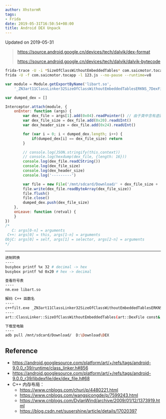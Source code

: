 ```yaml
---
author: XhstormR
tags:
- Frida
date: 2019-05-31T16:50:54+08:00
title: Android DEX Unpack
---
```


<!--more-->

Updated on 2019-05-31

> https://source.android.google.cn/devices/tech/dalvik/dex-format
>
> https://source.android.google.cn/devices/tech/dalvik/dalvik-bytecode

```bash
frida-trace -U -i *SizeOfClassWithoutEmbeddedTables* com.saicmotor.tocapp
frida -U -f com.saicmotor.tocapp -l 123.js --no-pause --runtime=v8
```

```javascript
var module = Module.getExportByName('libart.so',
    '_ZN3art11ClassLinker32SizeOfClassWithoutEmbeddedTablesERKNS_7DexFileERKNS1_8ClassDefE')

var dumped_dex = []

Interceptor.attach(module, {
    onEnter: function (args) {
        var dex_file = args[1].add(0x04).readPointer() // 由于类中含有虚函数，跳过 vfptr，32 位加 4，64 位加 8
        var dex_file_size = dex_file.add(0x20).readUInt()
        var dex_header_size = dex_file.add(0x24).readUInt()

        for (var i = 0; i < dumped_dex.length; i++) {
            if(dumped_dex[i] == dex_file_size) return
        }

        // console.log(JSON.stringify(this.context))
        // console.log(hexdump(dex_file, {length: 16}))
        console.log(dex_file.readCString())
        console.log(dex_file_size)
        console.log(dex_header_size)
        console.log('---------')

        var file = new File('/mnt/sdcard/Download/' + dex_file_size + '.dex', 'wb')
        file.write(dex_file.readByteArray(dex_file_size))
        file.flush()
        file.close()
        dumped_dex.push(dex_file_size)
    },
    onLeave: function (retval) {
    }
})
/*
   C: args[0-n] = arguments
 C++: args[0] = this, args[1-n] = arguments
ObjC: args[0] = self, args[1] = selector, args[2-n] = arguments
*/
```

---

```bash
进制转换
----
busybox printf %x 32 # decimal -> hex
busybox printf %d 0x20 # hex -> decimal

查看符号表
----
nm.exe libart.so

解码 C++ 函数名
----
c++filt.exe _ZN3art11ClassLinker32SizeOfClassWithoutEmbeddedTablesERKNS_7DexFileERKNS1_8ClassDefE
----
art::ClassLinker::SizeOfClassWithoutEmbeddedTables(art::DexFile const&, art::DexFile::ClassDef const&)

下载至电脑
----
adb pull /mnt/sdcard/Download/  D:\Download\DEX
```

## Reference
* https://android.googlesource.com/platform/art/+/refs/tags/android-9.0.0_r39/runtime/class_linker.h#856
* https://android.googlesource.com/platform/art/+/refs/tags/android-9.0.0_r39/libdexfile/dex/dex_file.h#68
* C++ 内存布局：
  * https://www.cnblogs.com/churi/p/4480221.html
  * https://www.cnblogs.com/wangsicongde/p/7599243.html
  * https://www.cnblogs.com/DylanWind/archive/2009/01/12/1373919.html
  * https://blog.csdn.net/susershine/article/details/17020397
